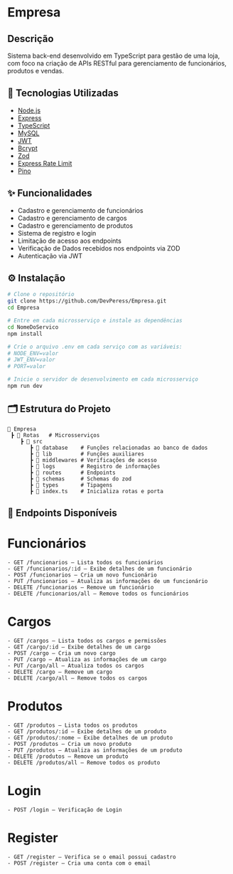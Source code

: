 # Empresa

## Descrição

Sistema back-end desenvolvido em TypeScript para gestão de uma loja, com foco na criação de APIs RESTful para gerenciamento de funcionários, produtos e vendas.

## 🧰 Tecnologias Utilizadas

- [Node.js](https://nodejs.org/pt)
- [Express](https://expressjs.com)
- [TypeScript](https://www.typescriptlang.org/)
- [MySQL](https://www.mysql.com/)
- [JWT](https://www.jwt.io)
- [Bcrypt](https://www.npmjs.com/package/bcrypt)
- [Zod](https://zod.dev)
- [Express Rate Limit](https://www.npmjs.com/package/express-rate-limit)
- [Pino](https://www.npmjs.com/package/pino)

## ✨ Funcionalidades

- Cadastro e gerenciamento de funcionários
- Cadastro e gerenciamento de cargos
- Cadastro e gerenciamento de produtos
- Sistema de registro e login
- Limitação de acesso aos endpoints
- Verificação de Dados recebidos nos endpoints via ZOD
- Autenticação via JWT

## ⚙️ Instalação

```bash
# Clone o repositório
git clone https://github.com/DevPeress/Empresa.git
cd Empresa

# Entre em cada microsserviço e instale as dependências
cd NomeDoServico
npm install

# Crie o arquivo .env em cada serviço com as variáveis:
# NODE_ENV=valor
# JWT_ENV=valor
# PORT=valor

# Inicie o servidor de desenvolvimento em cada microsserviço
npm run dev
```

## 🗂 Estrutura do Projeto

```
📁 Empresa
 ┣ 📂 Rotas   # Microsserviços
    ┣ 📂 src 
       ┣ 📂 database    # Funções relacionadas ao banco de dados
       ┣ 📂 lib         # Funções auxiliares
       ┣ 📂 middlewares # Verificações de acesso
       ┣ 📂 logs        # Registro de informações
       ┣ 📂 routes      # Endpoints
       ┣ 📂 schemas     # Schemas do zod
       ┣ 📂 types       # Tipagens
       ┣ 📄 index.ts    # Inicializa rotas e porta
```

## 🔐 Endpoints Disponíveis

# Funcionários

```
- GET /funcionarios – Lista todos os funcionários
- GET /funcionarios/:id – Exibe detalhes de um funcionário
- POST /funcionarios – Cria um novo funcionário
- PUT /funcionarios – Atualiza as informações de um funcionário
- DELETE /funcionarios – Remove um funcionário
- DELETE /funcionarios/all – Remove todos os funcionários
```

# Cargos

```
- GET /cargos – Lista todos os cargos e permissões
- GET /cargo/:id – Exibe detalhes de um cargo
- POST /cargo – Cria um novo cargo
- PUT /cargo – Atualiza as informações de um cargo
- PUT /cargo/all – Atualiza todos os cargos
- DELETE /cargo – Remove um cargo
- DELETE /cargo/all – Remove todos os cargos
```

# Produtos

```
- GET /produtos – Lista todos os produtos
- GET /produtos/:id – Exibe detalhes de um produto
- GET /produtos/:nome – Exibe detalhes de um produto
- POST /produtos – Cria um novo produto
- PUT /produtos – Atualiza as informações de um produto
- DELETE /produtos – Remove um produto
- DELETE /produtos/all – Remove todos os produto
```

# Login

```
- POST /login – Verificação de Login
```

# Register

```
- GET /register – Verifica se o email possui cadastro
- POST /register – Cria uma conta com o email
```